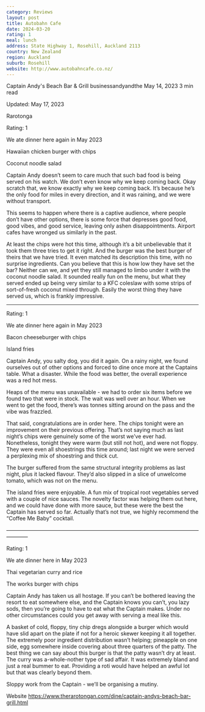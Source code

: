 ```yaml
---
category: Reviews
layout: post
title: Autobahn Cafe
date: 2024-03-20
rating: 1
meal: lunch
address: State Highway 1, Rosehill, Auckland 2113
country: New Zealand
region: Auckland
suburb: Rosehill
website: http://www.autobahncafe.co.nz/
---
```


Captain Andy's Beach Bar & Grill
businessandyandthe
May 14, 2023
3 min read


Updated: May 17, 2023

Rarotonga 

Rating: 1

We ate dinner here again in May 2023

Hawaiian chicken burger with chips

Coconut noodle salad

Captain Andy doesn’t seem to care much that such bad food is being served on his watch. We don’t even know why we keep coming back. Okay scratch that, we know exactly why we keep coming back. It’s because he’s the only food for miles in every direction, and it was raining, and we were without transport. 

This seems to happen where there is a captive audience, where people don’t have other options, there is some force that depresses good food, good vibes, and good service, leaving only ashen disappointments. Airport cafes have wronged us similarly in the past. 

At least the chips were hot this time, although it’s a bit unbelievable that it took them three tries to get it right. And the burger was the best burger of theirs that we have tried. It even matched its description this time, with no surprise ingredients. Can you believe that this is how low they have set the bar? Neither can we, and yet they still managed to limbo under it with the coconut noodle salad. It sounded really fun on the menu, but what they served ended up being very similar to a KFC coleslaw with some strips of sort-of-fresh coconut mixed through. Easily the worst thing they have served us, which is frankly impressive. 

---------------------------------------------------------------------------------------------------------------------------

Rating: 1

We ate dinner here again in May 2023

Bacon cheeseburger with chips 

Island fries 

Captain Andy, you salty dog, you did it again. On a rainy night, we found ourselves out of other options and forced to dine once more at the Captains table. What a disaster. While the food was better, the overall experience was a red hot mess. 

Heaps of the menu was unavailable - we had to order six items before we found two that were in stock. The wait was well over an hour. When we went to get the food, there’s was tonnes sitting around on the pass and the vibe was frazzled. 

That said, congratulations are in order here. The chips tonight were an improvement on their previous offering. That’s not saying much as last night’s chips were genuinely some of the worst we’ve ever had. Nonetheless, tonight they were warm (but still not hot), and were not floppy. They were even all shoestrings this time around; last night we were served a perplexing mix of shoestring and thick cut. 

The burger suffered from the same structural integrity problems as last night, plus it lacked flavour. They’d also slipped in a slice of unwelcome tomato, which was not on the menu. 

The island fries were enjoyable. A fun mix of tropical root vegetables served with a couple of nice sauces. The novelty factor was helping them out here, and we could have done with more sauce, but these were the best the Captain has served so far. Actually that’s not true, we highly recommend the “Coffee Me Baby” cocktail. 

————————————————————————————————————————

Rating: 1 

We ate dinner here in May 2023

Thai vegetarian curry and rice

The works burger with chips 

Captain Andy has taken us all hostage. If you can’t be bothered leaving the resort to eat somewhere else, and the Captain knows you can’t, you lazy sods, then you’re going to have to eat what the Captain makes. Under no other circumstances could you get away with serving a meal like this. 

A basket of cold, floppy, tiny chip dregs alongside a burger which would have slid apart on the plate if not for a heroic skewer keeping it all together. The extremely poor ingredient distribution wasn’t helping; pineapple on one side, egg somewhere inside covering about three quarters of the patty. The best thing we can say about this burger is that the patty wasn’t dry at least. The curry was a-whole-nother type of sad affair. It was extremely bland and just a real bummer to eat. Providing a roti would have helped an awful lot but that was clearly beyond them. 

Sloppy work from the Captain - we’ll be organising a mutiny. 


Website https://www.therarotongan.com/dine/captain-andys-beach-bar-grill.html